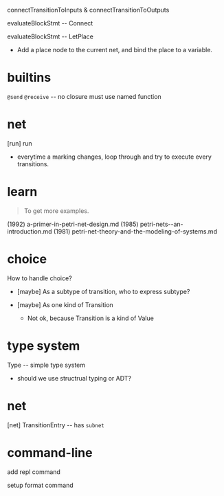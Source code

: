 connectTransitionToInputs & connectTransitionToOutputs

evaluateBlockStmt -- Connect

evaluateBlockStmt -- LetPlace

- Add a place node to the current net,
  and bind the place to a variable.

# builtins

`@send`
`@receive` -- no closure must use named function

# net

[run] run

- everytime a marking changes,
  loop through and try to execute every transitions.

# learn

> To get more examples.

(1992) a-primer-in-petri-net-design.md
(1985) petri-nets--an-introduction.md
(1981) petri-net-theory-and-the-modeling-of-systems.md

# choice

How to handle choice?

- [maybe] As a subtype of transition, who to express subtype?

- [maybe] As one kind of Transition

  - Not ok, because Transition is a kind of Value

# type system

Type -- simple type system

- should we use structrual typing or ADT?

# net

[net] TransitionEntry -- has `subnet`

# command-line

add repl command

setup format command
